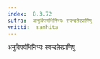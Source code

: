 ```yaml
---
index:  8.3.72
sutra:  अनुविपर्यभिनिभ्यः स्यन्दतेरप्राणिषु
vritti:  samhita 
---
```


अनुविपर्यभिनिभ्यः स्यन्दतेरप्राणिषु

